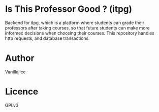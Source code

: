 # Is This Professor Good ? (itpg)

Backend for itpg, which is a platform where students can grade their professors after taking courses,
so that future students can make more informed decisions when choosing their courses.
This repository handles http requests, and database transactions.

# Author

Vanillaiice

# Licence

GPLv3
